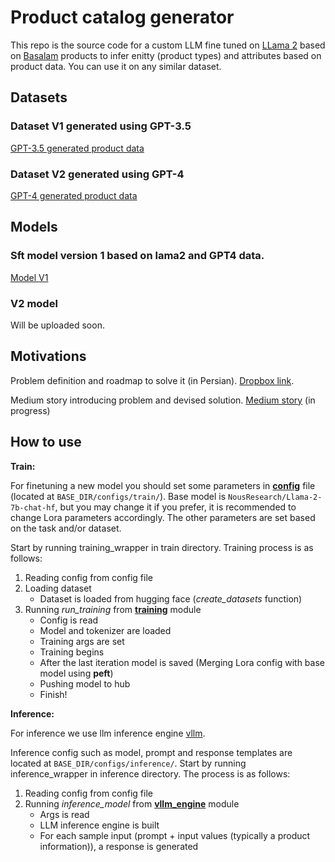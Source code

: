 # Product catalog generator 

This repo is the source code for a custom LLM fine tuned on [LLama 2](https://huggingface.co/docs/transformers/en/model_doc/llama2) based on [Basalam](https://basalam.com/) products to infer enitty (product types) and attributes based on product data. You can use it on any similar dataset.


## Datasets

### Dataset V1 generated using GPT-3.5
[GPT-3.5 generated product data](https://huggingface.co/datasets/BaSalam/entity-attribute-dataset-GPT-3.5-generated-v1)
### Dataset V2 generated using GPT-4
[GPT-4 generated product data](https://huggingface.co/datasets/BaSalam/entity-attribute-sft-dataset-GPT-4.0-generated-v1)

## Models

### Sft model version 1 based on lama2 and GPT4 data.
[Model V1](https://huggingface.co/BaSalam/Llama2-7b-entity-attr-v1)

### V2 model

Will be uploaded soon.

## Motivations

Problem definition and roadmap to solve it (in Persian). [Dropbox link](https://www.dropbox.com/scl/fi/xjr81mna7ae5tlwco461q/LLM.paper?rlkey=fpimc6mm2hqrke31t7bqs7e38&dl=0).

Medium story introducing problem and devised solution. [Medium story](https://medium.com/p/72bf6abd22eb/) (in progress)


## How to use


**Train:**

For finetuning a new model you should set some parameters in **[config](https://github.com/basalam/product-catalog-generator/blob/main/configs/train/config.py)** file (located at ````BASE_DIR/configs/train/````).
Base model is ````NousResearch/Llama-2-7b-chat-hf````, but you may change it if you prefer, it is recommended to change Lora parameters accordingly. The other parameters are set based on the task and/or dataset.

Start by running training_wrapper in train directory. Training process is as follows:
1.  Reading config from config file
2.  Loading dataset
    - Dataset is loaded from hugging face (_create_datasets_ function)
3.  Running _run_training_ from **[training](https://github.com/basalam/product-catalog-generator/blob/main/train/training.py)** module 
    - Config is read
    - Model and tokenizer are loaded
    - Training args are set
    - Training begins
    - After the last iteration model is saved (Merging Lora config with base model using **peft**)
    - Pushing model to hub
    - Finish!

**Inference:**

For inference we use llm inference engine [vllm](https://github.com/vllm-project/vllm).

Inference config such as model, prompt and response templates are located at ````BASE_DIR/configs/inference/````.
Start by running inference_wrapper in inference directory. The process is as follows:
1.  Reading config from config file
2.  Running _inference_model_ from **[vllm_engine](https://github.com/basalam/product-catalog-generator/blob/main/inference/vllm_engine.py)** module 
    - Args is read
    - LLM inference engine is built 
    - For each sample input (prompt + input values (typically a product information)), a response is generated
